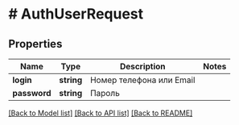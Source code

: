 # # AuthUserRequest

## Properties

Name | Type | Description | Notes
------------ | ------------- | ------------- | -------------
**login** | **string** | Номер телефона или Email |
**password** | **string** | Пароль |

[[Back to Model list]](../../README.md#models) [[Back to API list]](../../README.md#endpoints) [[Back to README]](../../README.md)
